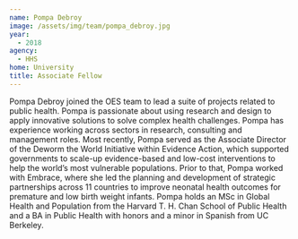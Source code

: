 ```yaml
---
name: Pompa Debroy
image: /assets/img/team/pompa_debroy.jpg
year:
  - 2018
agency:
  - HHS
home: University
title: Associate Fellow
---
```


Pompa Debroy joined the OES team to lead a suite of projects related to public health. Pompa is passionate about using research and design to apply innovative solutions to solve complex health challenges. Pompa has experience working across sectors in research, consulting and management roles. Most recently, Pompa served as the Associate Director of the Deworm the World Initiative within Evidence Action, which supported governments to scale-up evidence-based and low-cost interventions to help the world’s most vulnerable populations. Prior to that, Pompa worked with Embrace, where she led the planning and development of strategic partnerships across 11 countries to improve neonatal health outcomes for premature and low birth weight infants. Pompa holds an MSc in Global Health and Population from the Harvard T. H. Chan School of Public Health and a BA in Public Health with honors and a minor in Spanish from UC Berkeley.
